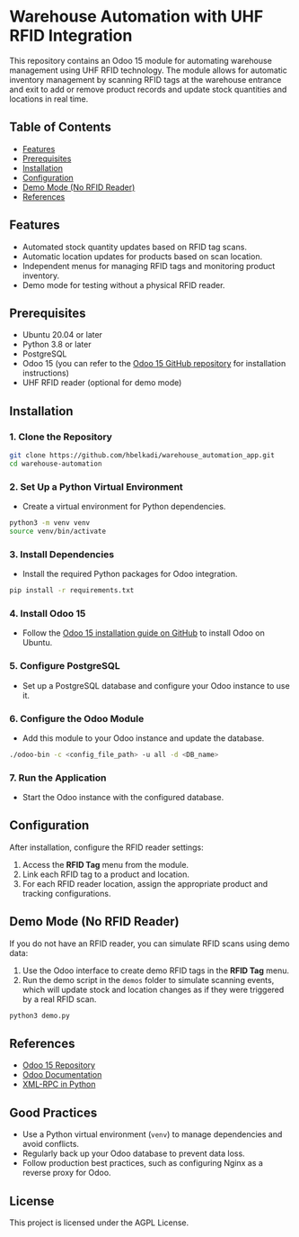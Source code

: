 # Warehouse Automation with UHF RFID Integration

This repository contains an Odoo 15 module for automating warehouse management using UHF RFID technology. The module allows for automatic inventory management by scanning RFID tags at the warehouse entrance and exit to add or remove product records and update stock quantities and locations in real time.

## Table of Contents
- [Features](#features)
- [Prerequisites](#prerequisites)
- [Installation](#installation)
- [Configuration](#configuration)
- [Demo Mode (No RFID Reader)](#demo-mode-no-rfid-reader)
- [References](#references)

## Features
- Automated stock quantity updates based on RFID tag scans.
- Automatic location updates for products based on scan location.
- Independent menus for managing RFID tags and monitoring product inventory.
- Demo mode for testing without a physical RFID reader.

## Prerequisites
- Ubuntu 20.04 or later
- Python 3.8 or later
- PostgreSQL
- Odoo 15 (you can refer to the [Odoo 15 GitHub repository](https://github.com/odoo/odoo/tree/15.0) for installation instructions)
- UHF RFID reader (optional for demo mode)

## Installation

### 1. **Clone the Repository**
```bash
git clone https://github.com/hbelkadi/warehouse_automation_app.git
cd warehouse-automation
```
### 2. **Set Up a Python Virtual Environment**
   - Create a virtual environment for Python dependencies.
  ```bash
  python3 -m venv venv
  source venv/bin/activate
  ```    
### 3. **Install Dependencies**
   - Install the required Python packages for Odoo integration.
   ```bash
   pip install -r requirements.txt
   ```
     
### 4. **Install Odoo 15**
   - Follow the [Odoo 15 installation guide on GitHub](https://github.com/odoo/odoo/tree/15.0) to install Odoo on Ubuntu.

### 5. **Configure PostgreSQL**
   - Set up a PostgreSQL database and configure your Odoo instance to use it.

### 6. **Configure the Odoo Module**
   - Add this module to your Odoo instance and update the database.
   ```bash
   ./odoo-bin -c <config_file_path> -u all -d <DB_name>
   ```
   
### 7. **Run the Application**
   - Start the Odoo instance with the configured database.

## Configuration
After installation, configure the RFID reader settings:
1. Access the **RFID Tag** menu from the module.
2. Link each RFID tag to a product and location.
3. For each RFID reader location, assign the appropriate product and tracking configurations.


## Demo Mode (No RFID Reader)
If you do not have an RFID reader, you can simulate RFID scans using demo data:
1. Use the Odoo interface to create demo RFID tags in the **RFID Tag** menu.
2. Run the demo script in the `demos` folder to simulate scanning events, which will update stock and location changes as if they were triggered by a real RFID scan.
```bash
python3 demo.py
```

## References
- [Odoo 15 Repository](https://github.com/odoo/odoo/tree/15.0)
- [Odoo Documentation](https://www.odoo.com/documentation/15.0/)
- [XML-RPC in Python](https://docs.python.org/3/library/xmlrpc.client.html)

## Good Practices
- Use a Python virtual environment (`venv`) to manage dependencies and avoid conflicts.
- Regularly back up your Odoo database to prevent data loss.
- Follow production best practices, such as configuring Nginx as a reverse proxy for Odoo.

## License
This project is licensed under the AGPL License.
